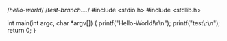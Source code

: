 /*hello-world*/
/*test-branch....*/
#include <stdio.h>
#include <stdlib.h>

int main(int argc, char *argv[])
{
    printf("Hello-World!\r\n");
    printf("test\r\n");
    return 0;
}
